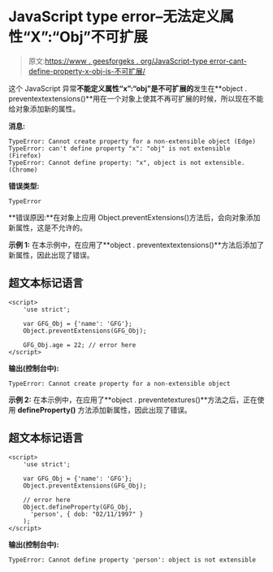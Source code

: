 # JavaScript type error–无法定义属性“X”:“Obj”不可扩展

> 原文:[https://www . geesforgeks . org/JavaScript-type error-cant-define-property-x-obj-is-不可扩展/](https://www.geeksforgeeks.org/javascript-typeerror-cant-define-property-x-obj-is-not-extensible/)

这个 JavaScript 异常**不能定义属性“x”:“obj”是不可扩展的**发生在**object . preventextextensions()**用在一个对象上使其不再可扩展的时候，所以现在不能给对象添加新的属性。

**消息:**

```
TypeError: Cannot create property for a non-extensible object (Edge)
TypeError: can't define property "x": "obj" is not extensible (Firefox)
TypeError: Cannot define property: "x", object is not extensible. (Chrome)

```

**错误类型:**

```
TypeError

```

**错误原因:**在对象上应用 Object.preventExtensions()方法后，会向对象添加新属性，这是不允许的。

**示例 1:** 在本示例中，在应用了**object . preventextextensions()**方法后添加了新属性，因此出现了错误。

## 超文本标记语言

```
<script>
    'use strict';

    var GFG_Obj = {'name': 'GFG'};
    Object.preventExtensions(GFG_Obj);

    GFG_Obj.age = 22; // error here
</script>
```

**输出(控制台中):**

```
TypeError: Cannot create property for a non-extensible object

```

**示例 2:** 在本示例中，在应用了**object . preventetextures()**方法之后，正在使用 **defineProperty()** 方法添加新属性，因此出现了错误。

## 超文本标记语言

```
<script>
    'use strict';

    var GFG_Obj = {'name': 'GFG'};
    Object.preventExtensions(GFG_Obj);

    // error here
    Object.defineProperty(GFG_Obj, 
      'person', { dob: "02/11/1997" }
    );
</script>
```

**输出(控制台中):**

```
TypeError: Cannot define property 'person': object is not extensible

```